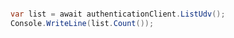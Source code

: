 ```python

```

```c#
var list = await authenticationClient.ListUdv();
Console.WriteLine(list.Count());
```
